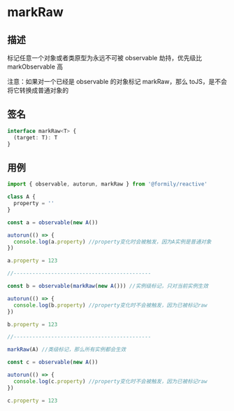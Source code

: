 # markRaw

## 描述

标记任意一个对象或者类原型为永远不可被 observable 劫持，优先级比 markObservable 高

注意：如果对一个已经是 observable 的对象标记 markRaw，那么 toJS，是不会将它转换成普通对象的

## 签名

```ts
interface markRaw<T> {
  (target: T): T
}
```

## 用例

```ts
import { observable, autorun, markRaw } from '@formily/reactive'

class A {
  property = ''
}

const a = observable(new A())

autorun(() => {
  console.log(a.property) //property变化时会被触发，因为A实例是普通对象
})

a.property = 123

//--------------------------------------------

const b = observable(markRaw(new A())) //实例级标记，只对当前实例生效

autorun(() => {
  console.log(b.property) //property变化时不会被触发，因为已被标记raw
})

b.property = 123

//--------------------------------------------

markRaw(A) //类级标记，那么所有实例都会生效

const c = observable(new A())

autorun(() => {
  console.log(c.property) //property变化时不会被触发，因为已被标记raw
})

c.property = 123
```
